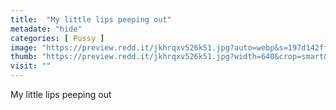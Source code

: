 ```yaml
---
title:  "My little lips peeping out"
metadate: "hide"
categories: [ Pussy ]
image: "https://preview.redd.it/jkhrqxv526k51.jpg?auto=webp&s=197d142ff270977bb25f6367a595cd62a241c4dd"
thumb: "https://preview.redd.it/jkhrqxv526k51.jpg?width=640&crop=smart&auto=webp&s=7a5cad1e81e5ccf7629c834526ef228e46ee6b0e"
visit: ""
---
```

My little lips peeping out
